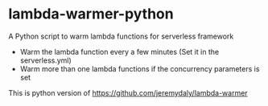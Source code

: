# lambda-warmer-python
A Python script to warm lambda functions for serverless framework

* Warm the lambda function every a few minutes (Set it in the serverless.yml)
* Warm more than one lambda functions if the concurrency parameters is set


This is python version of https://github.com/jeremydaly/lambda-warmer
